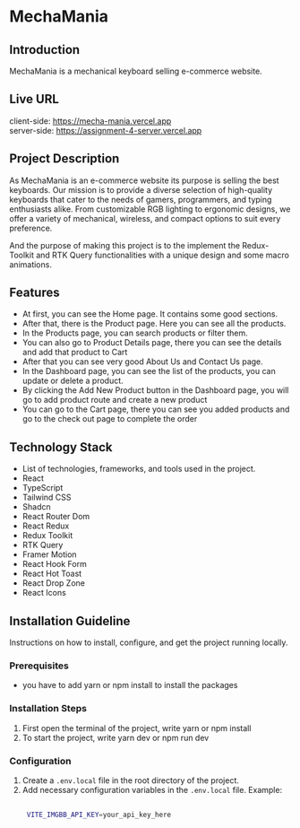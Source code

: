 

# MechaMania

## Introduction

MechaMania is a mechanical keyboard selling e-commerce website.

## Live URL
client-side: https://mecha-mania.vercel.app
<br/>
server-side: https://assignment-4-server.vercel.app

## Project Description

As MechaMania is an e-commerce website its purpose is selling the best keyboards. Our mission is to provide a diverse selection of high-quality keyboards that cater to the needs of gamers, programmers, and typing enthusiasts alike. From customizable RGB lighting to ergonomic designs, we offer a variety of mechanical, wireless, and compact options to suit every preference.

And the purpose of making this project is to the implement the Redux-Toolkit and RTK Query functionalities
with a unique design and some macro animations.

## Features

- At first, you can see the Home page. It contains some good sections.
- After that, there is the Product page. Here you can see all the products.
- In the Products page, you can search products or filter them.
- You can also go to Product Details page, there you can see the details and add that product to Cart
- After that you can see very good About Us and Contact Us page.
- In the Dashboard page, you can see the list of the products, you can update or delete a product.
- By clicking the Add New Product button in the Dashboard page, you will go to add product route and create a new product
- You can go to the Cart page, there you can see you added products and go to the check out page to complete the order

## Technology Stack

- List of technologies, frameworks, and tools used in the project.
- React
- TypeScript
- Tailwind CSS
- Shadcn
- React Router Dom
- React Redux
- Redux Toolkit
- RTK Query
- Framer Motion
- React Hook Form
- React Hot Toast
- React Drop Zone
- React Icons


## Installation Guideline

Instructions on how to install, configure, and get the project running locally.

### Prerequisites

- you have to add yarn or npm install to install the packages

### Installation Steps

1. First open the terminal of the project, write yarn or npm install
2. To start the project, write yarn dev or npm run dev

### Configuration

1. Create a `.env.local` file in the root directory of the project.
2. Add necessary configuration variables in the `.env.local` file.
   Example:
   ```bash
    
    VITE_IMGBB_API_KEY=your_api_key_here
   ```


